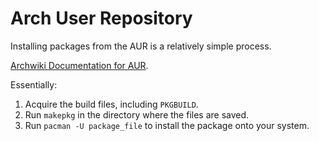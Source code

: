 
# Arch User Repository

Installing packages from the AUR is a relatively simple process.

[Archwiki Documentation for AUR](https://wiki.archlinux.org/title/Arch_User_Repository).

Essentially:

1. Acquire the build files, including `PKGBUILD`.
2. Run `makepkg` in the directory where the files are saved.
3. Run `pacman -U package_file` to install the package onto your system.

